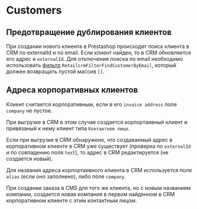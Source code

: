 # Customers

## Предотвращение дублирования клиентов

При создании нового клиента в Prestashop происходит поиск клиента в CRM по externalId и по email. Если клиент найден, то в CRM обновляется его адрес и `externalId`.
Для отключения поиска по email необходимо использовать [фильтр](../../3.%20Customization/Filters.md) `RetailcrmFilterFindCustomerByEmail`, который должен возвращать пустой массив `[]`.

## Адреса корпоративных клиентов

Клиент считается корпоративным, если в его `invoice address` поле `company` не пустое.

При выгрузке в CRM в этом случае создается корпортаивный клиент и привязаный к нему клиент типа `Контактное лицо`.

Если при выгрузке в CRM обнаружено, что создаваемый адрес в корпоративном клиенте в CRM уже существует (проверка по `externalId` и по совпадению поля `text`), то адрес в CRM редактируется (не создается новый).

Для названия адреса корпортаивного клиента в CRM используется поле `alias` (если оно заполнено), либо поле `company`.

При создании заказа в CMS для того же клиента, но с новым названием компании, создается новая компания в первом найденном в CRM корпоративном клиенте с этим контактным лицом.